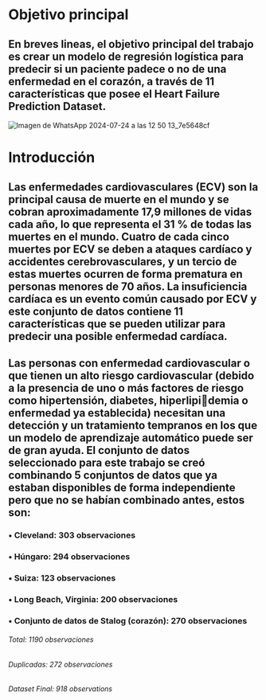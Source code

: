 # Objetivo principal #

## En breves lineas, el objetivo principal del trabajo es crear un modelo de regresión logística para predecir si un paciente padece o no de una enfermedad en el corazón, a través de 11 características que posee el Heart Failure Prediction Dataset.
![Imagen de WhatsApp 2024-07-24 a las 12 50 13_7e5648cf](https://github.com/user-attachments/assets/77408243-2bb0-477c-8f09-7b47c7f60fad)

# Introducción 
## Las enfermedades cardiovasculares (ECV) son la principal causa de muerte en el mundo y se cobran aproximadamente 17,9 millones de vidas cada año, lo que representa el 31 % de todas las muertes en el mundo. Cuatro de cada cinco muertes por ECV se deben a ataques cardíaco y accidentes cerebrovasculares, y un tercio de estas muertes ocurren de forma prematura en personas menores de 70 años. La insuficiencia cardíaca es un evento común causado por ECV y este conjunto de datos contiene 11 características que se pueden utilizar para predecir una posible enfermedad cardíaca.

## Las personas con enfermedad cardiovascular o que tienen un alto riesgo cardiovascular (debido a la presencia de uno o más factores de riesgo como hipertensión, diabetes, hiperlipidemia o enfermedad ya establecida) necesitan una detección y un tratamiento tempranos en los que un modelo de aprendizaje automático puede ser de gran ayuda. El conjunto de datos seleccionado para este trabajo se creó combinando 5 conjuntos de datos que ya estaban disponibles de forma independiente pero que no se habían combinado antes, estos son:
### • Cleveland: 303 observaciones
### • Húngaro: 294 observaciones
### • Suiza: 123 observaciones
### • Long Beach, Virginia: 200 observaciones 
### • Conjunto de datos de Stalog (corazón): 270 observaciones
###### Total: 1190 observaciones
###### Duplicadas: 272 observaciones
###### Dataset Final: 918 observations
